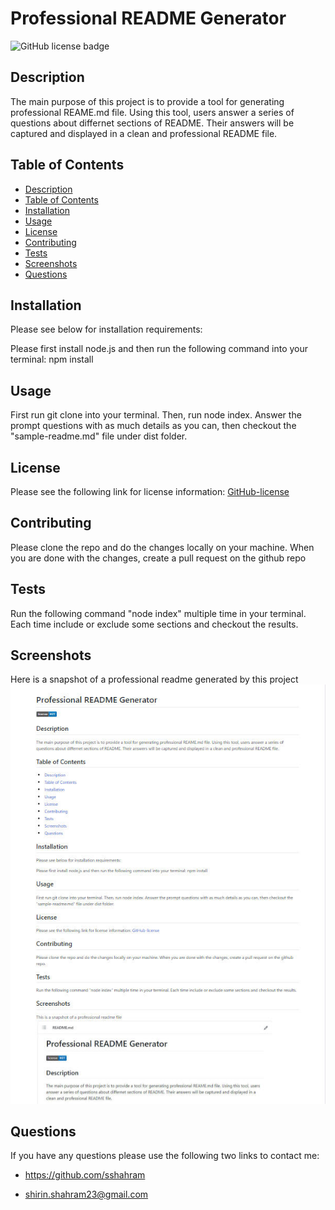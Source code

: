 # Professional README Generator

![GitHub license badge](https://img.shields.io/badge/license-MIT-blue.svg)
## Description

The main purpose of this project is to provide a tool for generating professional REAME.md file. Using this tool, users answer a series of questions about differnet sections of README. Their answers will be captured and displayed in a clean and professional README file.
## Table of Contents
* [Description](#description)
* [Table of Contents](#table-of-contents)
* [Installation](#installation)
* [Usage](#usage)
* [License](#license)
* [Contributing](#contributing)
* [Tests](#tests)
* [Screenshots](#screenshots)
* [Questions](#questions)

## Installation
Please see below for installation requirements:

Please first install node.js and then run the following command into your terminal: npm install

## Usage
First run git clone into your terminal. Then, run node index. Answer the prompt questions with as much details as you can, then checkout the "sample-readme.md" file under dist folder.
## License
Please see the following link for license information: 
[GitHub-license](https://raw.githubusercontent.com/sshahram/readme-generator/develop/utils/license-MIT.txt)
## Contributing
Please clone the repo and do the changes locally on your machine. When you are done with the changes, create a pull request on the github repo
## Tests
Run the following command "node index" multiple time in your terminal. Each time include or exclude some sections and checkout the results.
## Screenshots
Here is a snapshot of a professional readme generated by this project
![alt=Professional-Readme](https://github.com/sshahram/readme-generator/blob/develop/utils/images/p-readme-g.jpg)
## Questions
If you have any questions please use the following two links to contact me:

* https://github.com/sshahram

* shirin.shahram23@gmail.com
